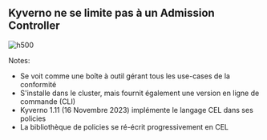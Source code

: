 
<!-- .slide: class="flex-row center" data-background="./assets/volcamp/bkgnd-main2.png"-->
## Kyverno ne se limite pas à un Admission Controller
![h500](./assets/techready/toolbox-trans.png)

Notes:
- Se voit comme une boîte à outil gérant tous les use-cases de la conformité
- S'installe dans le cluster, mais fournit également une version en ligne de commande (CLI)
- Kyverno 1.11 (16 Novembre 2023) implémente le langage CEL dans ses policies
- La bibliothèque de policies se ré-écrit progressivement en CEL


